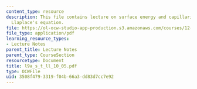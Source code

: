 ```yaml
---
content_type: resource
description: This file contains lecture on surface energy and capillarity forces and
  Llaplace's equation.
file: https://ol-ocw-studio-app-production.s3.amazonaws.com/courses/12-524-mechanical-properties-of-rocks-fall-2005/3508f4793319f04b66a3dd83d7cc7e92_l9a_s_t_ll_10_05.pdf
file_type: application/pdf
learning_resource_types:
- Lecture Notes
parent_title: Lecture Notes
parent_type: CourseSection
resourcetype: Document
title: l9a_s_t_ll_10_05.pdf
type: OCWFile
uid: 3508f479-3319-f04b-66a3-dd83d7cc7e92
---
```

